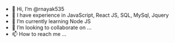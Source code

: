 - 👋 Hi, I’m @rnayak535
- 👀 I have experience in JavaScript, React JS, SQL, MySql, Jquery
- 🌱 I’m currently learning Node JS
- 💞️ I’m looking to collaborate on ...
- 📫 How to reach me ...

<!---
rnayak535/rnayak535 is a ✨ special ✨ repository because its `README.md` (this file) appears on your GitHub profile.
You can click the Preview link to take a look at your changes.
--->
